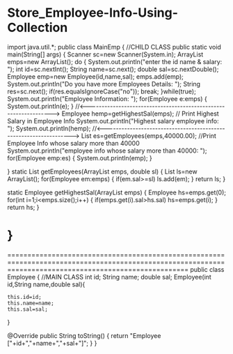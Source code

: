 # Store_Employee-Info-Using-Collection

import java.util.*;
public class MainEmp {                           //CHILD CLASS
public static void main(String[] args) {
	Scanner sc=new Scanner(System.in);
	ArrayList<Employee> emps=new ArrayList<Employee>();
	do {
        System.out.println("enter the id name & salary: ");
        int id=sc.nextInt();
        String name=sc.next();
        double sal=sc.nextDouble();
        Employee emp=new Employee(id,name,sal);
        emps.add(emp);
        System.out.println("Do you have more Employees Details: ");
        String res=sc.next();
        if(res.equalsIgnoreCase("no"));
         break;
	}while(true);
	System.out.println("Employee Information: ");
	for(Employee e:emps) {
		System.out.println(e);
	}
//<----------------------------------------------------------------->
	Employee hemp=getHighestSal(emps);                                      // Print Highest Salary in Employee Info
	System.out.println("Highest salary employee info: ");
	System.out.println(hemp);
//<------------------------------------------------------------------>
	List<Employee> es=getEmployees(emps,40000.00);                         //Print Employee Info whose salary more than 40000
	System.out.println("employee info whose salary more than 40000: ");
	for(Employee emp:es) {
		System.out.println(emp);
	}
	
}
static List<Employee> getEmployees(ArrayList<Employee> emps, double sl) {
	List<Employee> ls=new ArrayList<Employee>();
	for(Employee em:emps) {
		if(em.sal>=sl)
			ls.add(em);
	}
	return ls;
}

static Employee getHighestSal(ArrayList<Employee> emps) {
	Employee hs=emps.get(0);
	for(int i=1;i<emps.size();i++) {
		if(emps.get(i).sal>hs.sal)
			hs=emps.get(i);
	}
	return hs;
}


}
=========================================================================================================================================================
=========================================================================================================================================================
public class Employee {                           //MAIN CLASS
int id;
String name;
double sal;
Employee(int id,String name,double sal){
	
	this.id=id;
	this.name=name;
	this.sal=sal;
}

@Override
public String toString() {
	return "Employee ["+id+","+name+","+sal+"]";
}
}
